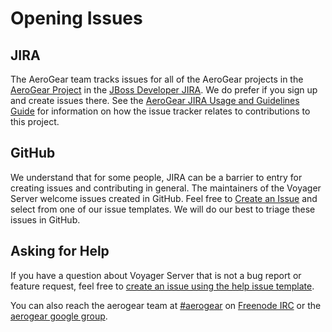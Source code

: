 # Opening Issues

## JIRA

The AeroGear team tracks issues for all of the AeroGear projects in the [AeroGear Project](https://issues.jboss.org/projects/AEROGEAR/issues) in the [JBoss Developer JIRA](https://issues.jboss.org). We do prefer if you sign up and create issues there. See the [AeroGear JIRA Usage and Guidelines Guide](https://aerogear.org/docs/guides/JIRAUsage/) for information on how the issue tracker relates to contributions to this project.

## GitHub

We understand that for some people, JIRA can be a barrier to entry for creating issues and contributing in general. The maintainers of the Voyager Server welcome issues created in GitHub. Feel free to [Create an Issue](https://github.com/aerogear/voyager-server/issues/new) and select from one of our issue templates. We will do our best to triage these issues in GitHub.

## Asking for Help

If you have a question about Voyager Server that is not a bug report or feature
request, feel free to [create an issue using the help issue template](https://github.com/aerogear/voyager-server/issues/new?template=3-help.md).

You can also reach the aerogear team at [#aerogear](ircs://chat.freenode.net:6697/aerogear) on [Freenode IRC](https://freenode.net/) or the 
[aerogear google group](https://groups.google.com/forum/#!forum/aerogear).
